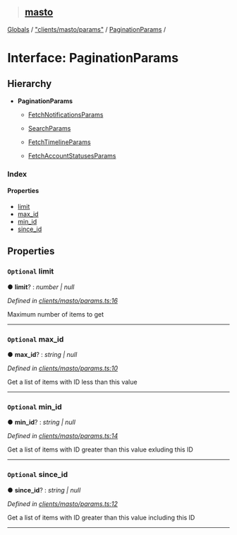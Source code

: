 > ## [masto](../README.md)

[Globals](../globals.md) / ["clients/masto/params"](../modules/_clients_masto_params_.md) / [PaginationParams](_clients_masto_params_.paginationparams.md) /

# Interface: PaginationParams

## Hierarchy

* **PaginationParams**

  * [FetchNotificationsParams](_clients_masto_params_.fetchnotificationsparams.md)

  * [SearchParams](_clients_masto_params_.searchparams.md)

  * [FetchTimelineParams](_clients_masto_params_.fetchtimelineparams.md)

  * [FetchAccountStatusesParams](_clients_masto_params_.fetchaccountstatusesparams.md)

### Index

#### Properties

* [limit](_clients_masto_params_.paginationparams.md#optional-limit)
* [max_id](_clients_masto_params_.paginationparams.md#optional-max_id)
* [min_id](_clients_masto_params_.paginationparams.md#optional-min_id)
* [since_id](_clients_masto_params_.paginationparams.md#optional-since_id)

## Properties

### `Optional` limit

● **limit**? : *number | null*

*Defined in [clients/masto/params.ts:16](https://github.com/neet/masto.js/blob/80b1796/src/clients/masto/params.ts#L16)*

Maximum number of items to get

___

### `Optional` max_id

● **max_id**? : *string | null*

*Defined in [clients/masto/params.ts:10](https://github.com/neet/masto.js/blob/80b1796/src/clients/masto/params.ts#L10)*

Get a list of items with ID less than this value

___

### `Optional` min_id

● **min_id**? : *string | null*

*Defined in [clients/masto/params.ts:14](https://github.com/neet/masto.js/blob/80b1796/src/clients/masto/params.ts#L14)*

Get a list of items with ID greater than this value exluding this ID

___

### `Optional` since_id

● **since_id**? : *string | null*

*Defined in [clients/masto/params.ts:12](https://github.com/neet/masto.js/blob/80b1796/src/clients/masto/params.ts#L12)*

Get a list of items with ID greater than this value including this ID

___